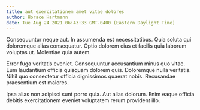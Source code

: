 ```yaml
---
title: aut exercitationem amet vitae dolores
author: Horace Hartmann
date: Tue Aug 24 2021 06:43:33 GMT-0400 (Eastern Daylight Time)
---
```

Consequuntur neque aut. In assumenda est necessitatibus. Quia soluta qui doloremque alias consequatur. Optio dolorem eius et facilis quia laborum voluptas ut. Molestiae quia autem.

 Error fuga veritatis eveniet. Consequuntur accusantium minus quo vitae. Eum laudantium officia quisquam dolorem quis. Doloremque nulla veritatis. Nihil quo consectetur officia dignissimos quaerat nobis. Recusandae praesentium est maiores.

 Ipsa alias non adipisci sunt porro quia. Aut alias dolorum. Enim eaque officia debitis exercitationem eveniet voluptatem rerum provident illo.
